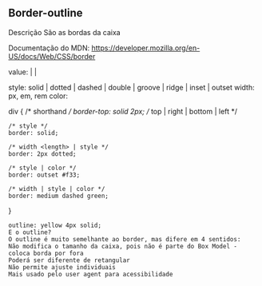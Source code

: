 ## Border-outline
  Descrição
  São as bordas da caixa

  Documentação do MDN: https://developer.mozilla.org/en-US/docs/Web/CSS/border

  value: <border-style> | <border-width> | <border-color>

  style: solid | dotted | dashed | double | groove | ridge | inset | outset
  width: <length> px, em, rem
  color: <color> 

  div {
    /* shorthand */
    border-top: solid 2px; /* top | right | bottom | left */

    /* style */
    border: solid;

    /* width <length> | style */
    border: 2px dotted;

    /* style | color */
    border: outset #f33;

    /* width | style | color */
    border: medium dashed green;
  }

    outline: yellow 4px solid;
    E o outline?
    O outline é muito semelhante ao border, mas difere em 4 sentidos:
    Não modifica o tamanho da caixa, pois não é parte do Box Model - coloca borda por fora
    Poderá ser diferente de retangular
    Não permite ajuste individuais
    Mais usado pelo user agent para acessibilidade